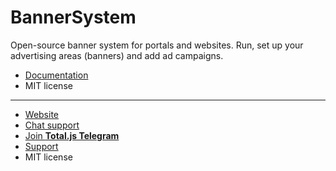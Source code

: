 # BannerSystem

Open-source banner system for portals and websites. Run, set up your advertising areas (banners) and add ad campaigns.

- [Documentation](https://docs.totaljs.com/bannersystem/)
- MIT license

---

- [Website](https://www.totaljs.com/bannersystem/)
- [Chat support](https://platform.totaljs.com/?open=messenger)
- [Join __Total.js Telegram__](https://t.me/totalplatform)
- [Support](https://www.totaljs.com/support/)
- MIT license